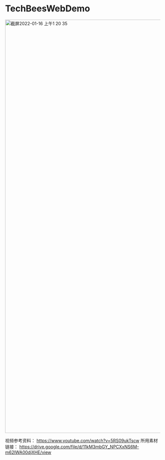 <h1>TechBeesWebDemo</h1>

<img width="1340" alt="截屏2022-01-16 上午1 20 35" src="https://user-images.githubusercontent.com/91335480/149631264-9458ed6b-6bb2-4b9d-b14c-67fec528e6fe.png">

视频参考资料： https://www.youtube.com/watch?v=5RS09ukTscw
所用素材链接： https://drive.google.com/file/d/11kM3mbGY_NPCXxNS6M-m62IWA00djXHE/view
